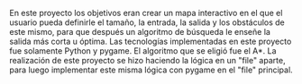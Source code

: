 En este proyecto los objetivos eran crear un mapa interactivo en el que el usuario pueda definirle el tamaño, la entrada, la salida y los obstáculos de este mismo, para que después un algoritmo de búsqueda le enseñe la salida más corta u óptima.
Las tecnologías implementadas en este proyecto fue solamente Python y pygame. El algoritmo que se eligió fue el A*. 
La realización de este proyecto se hizo haciendo la lógica en un "file" aparte, para luego implementar este misma lógica con pygame en el "file" principal.
